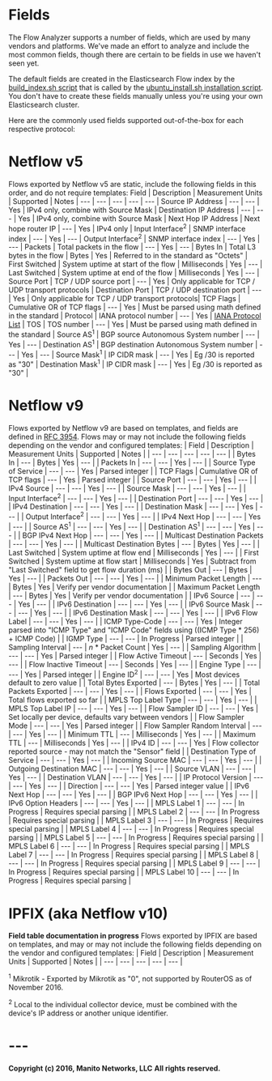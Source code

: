 # Fields
The Flow Analyzer supports a number of fields, which are used by many vendors and platforms. We've made an effort to
analyze and include the most common fields, though there are certain to be fields in use we haven't seen yet.

The default fields are created in the Elasticsearch Flow index by the [build_index.sh script](../Install/build_index.sh) that
is called by the [ubuntu_install.sh installation script](../Install/ubuntu_install.sh). You don't have to create these fields
manually unless you're using your own Elasticsearch cluster.

Here are the commonly used fields supported out-of-the-box for each respective protocol:

# Netflow v5
Flows exported by Netflow v5 are static, include the following fields in this order, and do not require templates:
Field                     | Description   | Measurement Units     | Supported     | Notes |
---                       | ---           | ---                   | ---           | ---   |
Source IP Address         | ---           | --- | Yes | IPv4 only, combine with Source Mask |
Destination IP Address    | ---           | --- | Yes |  IPv4 only, combine with Source Mask |
Next Hop IP Address       | Next hope router IP | --- | Yes |  IPv4 only |
Input Interface<sup>2</sup> | SNMP interface index | --- | Yes |  --- |
Output Interface<sup>2</sup> | SNMP interface index | --- | Yes |  --- |
Packets | Total packets in the flow | --- | Yes |  --- |
Bytes In | Total L3 bytes in the flow | Bytes | Yes |  Referred to in the standard as "Octets" |
First Switched | System uptime at start of the flow | Milliseconds | Yes |  --- |
Last Switched  | System uptime at end of the flow | Milliseconds | Yes |  --- |
Source Port  | TCP / UDP source port | --- | Yes |  Only applicable for TCP / UDP transport protocols |
Destination Port  | TCP / UDP destination port | --- | Yes |  Only applicable for TCP / UDP transport protocols|
TCP Flags | Cumulative OR of TCP flags | --- | Yes |  Must be parsed using math defined in the standard |
Protocol | IANA protocol number | --- | Yes |  [IANA Protocol List](http://www.iana.org/assignments/protocol-numbers/protocol-numbers.xhtml) |
TOS | TOS number | --- | Yes |  Must be parsed using math defined in the standard |
Source AS<sup>1</sup>         | BGP source Autonomous System number | --- | Yes |  --- |
Destination AS<sup>1</sup>   | BGP destination Autonomous System number | --- | Yes |  --- |
Source Mask<sup>1</sup>      | IP CIDR mask | --- | Yes |  Eg /30 is reported as "30" |
Destination Mask<sup>1</sup> | IP CIDR mask | --- | Yes |  Eg /30 is reported as "30" |

# Netflow v9
Flows exported by Netflow v9 are based on templates, and fields are defined in [RFC 3954](https://www.ietf.org/rfc/rfc3954.txt). Flows may or may not include the following fields depending on the vendor and configured templates:
| Field                     | Description   | Measurement Units     | Supported     | Notes |
| ---                       | ---           | ---                   | ---           | ---   |
| Bytes In | --- | Bytes | Yes | --- |
| Packets In | --- | --- | Yes | --- |
| Source Type of Service | --- | --- | Yes | Parsed integer |
| TCP Flags | Cumulative OR of TCP flags | --- | Yes | Parsed integer |
| Source Port | --- | --- | Yes | --- |
| IPv4 Source | --- | --- | Yes | --- |
| Source Mask | --- | --- | Yes | --- |
| Input Interface<sup>2</sup> | --- | --- | Yes | --- |
| Destination Port | --- | --- | Yes | --- |
| IPv4 Destination | --- | --- | Yes | --- |
| Destination Mask | --- | --- | Yes | --- |
| Output Interface<sup>2</sup> | --- | --- | Yes | --- |
| IPv4 Next Hop | --- | --- | Yes | --- |
| Source AS<sup>1</sup> | --- | --- | Yes | --- |
| Destination AS<sup>1</sup> | --- | --- | Yes | --- |
| BGP IPv4 Next Hop | --- | --- | Yes | --- |
| Multicast Destination Packets | --- | --- | Yes | --- |
| Multicast Destination Bytes | --- | Bytes | Yes | --- |
| Last Switched | System uptime at flow end | Milliseconds | Yes | --- |
| First Switched | System uptime at flow start | Milliseconds | Yes | Subtract from "Last Switched" field to get flow duration (ms) |
| Bytes Out | --- | Bytes | Yes | --- |
| Packets Out | --- | --- | Yes | --- |
| Minimum Packet Length | --- | Bytes | Yes | Verify per vendor documentation |
| Maximum Packet Length | --- | Bytes | Yes | Verify per vendor documentation |
| IPv6 Source | --- | --- | Yes | --- |
| IPv6 Destination | --- | --- | Yes | --- |
| IPv6 Source Mask | --- | --- | Yes | --- |
| IPv6 Destination Mask | --- | --- | Yes | --- |
| IPv6 Flow Label | --- | --- | Yes | --- |
| ICMP Type-Code | --- | --- | Yes | Integer parsed into "ICMP Type" and "ICMP Code" fields using ((ICMP Type * 256) + ICMP Code) |
| IGMP Type | --- | --- | In Progress | Parsed integer |
| Sampling Interval | --- | _n_ * Packet Count | Yes | --- |
| Sampling Algorithm | --- | --- | Yes | Parsed integer |
| Flow Active Timeout | --- | Seconds | Yes | --- |
| Flow Inactive Timeout | --- | Seconds | Yes | --- |
| Engine Type | --- | --- | Yes | Parsed integer |
| Engine ID<sup>2</sup> | --- | --- | Yes | Most devices default to zero value |
| Total Bytes Exported | --- | Bytes | Yes | --- |
| Total Packets Exported | --- | --- | Yes | --- |
| Flows Exported | --- | --- | Yes | Total flows exported so far |
| MPLS Top Label Type | --- | --- | Yes | --- |
| MPLS Top Label IP | --- | --- | Yes | --- |
| Flow Sampler ID | --- | --- | Yes | Set locally per device, defaults vary between vendors |
| Flow Sampler Mode | --- | --- | Yes | Parsed integer |
| Flow Sampler Random Interval | --- | --- | Yes | --- |
| Minimum TTL | --- | Milliseconds | Yes | --- |
| Maximum TTL | --- | Milliseconds | Yes | --- |
| IPv4 ID | --- | --- | Yes | Flow collector reported source - may not match the "Sensor" field |
| Destination Type of Service | --- | --- | Yes | --- |
| Incoming Source MAC | --- | --- | Yes | --- |
| Outgoing Destination MAC | --- | --- | Yes | --- |
| Source VLAN | --- | --- | Yes | --- |
| Destination VLAN | --- | --- | Yes | --- |
| IP Protocol Version | --- | --- | Yes | --- |
| Direction | --- | --- | Yes | Parsed integer value |
| IPv6 Next Hop | --- | --- | Yes | --- |
| BGP IPv6 Next Hop | --- | --- | Yes | --- |
| IPv6 Option Headers | --- | --- | Yes | --- |
| MPLS Label 1 | --- | --- | In Progress | Requires special parsing |
| MPLS Label 2 | --- | --- | In Progress | Requires special parsing |
| MPLS Label 3 | --- | --- | In Progress | Requires special parsing |
| MPLS Label 4 | --- | --- | In Progress | Requires special parsing |
| MPLS Label 5 | --- | --- | In Progress | Requires special parsing |
| MPLS Label 6 | --- | --- | In Progress | Requires special parsing |
| MPLS Label 7 | --- | --- | In Progress | Requires special parsing |
| MPLS Label 8 | --- | --- | In Progress | Requires special parsing |
| MPLS Label 9 | --- | --- | In Progress | Requires special parsing |
| MPLS Label 10 | --- | --- | In Progress | Requires special parsing |

# IPFIX (aka Netflow v10)
**Field table documentation in progress**
Flows exported by IPFIX are based on templates, and may or may not include the following fields depending on the vendor and configured templates:
| Field                     | Description   | Measurement Units     | Supported     | Notes |
| ---                       | ---           | ---                   | ---           | ---   |

<sup>1</sup> Mikrotik - Exported by Mikrotik as "0", not supported by RouterOS as of November 2016.

<sup>2</sup> Local to the individual collector device, must be combined with the device's IP address or another unique identifier.

# ---
**Copyright (c) 2016, Manito Networks, LLC**
**All rights reserved.**